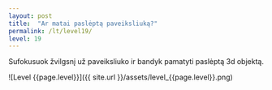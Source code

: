 ```yaml
---
layout: post
title:  "Ar matai paslėptą paveiksliuką?"
permalink: /lt/level19/
level: 19
---
```

Sufokusuok žvilgsnį už paveiksliuko ir bandyk pamatyti paslėptą 3d objektą.

![Level {{page.level}}]({{ site.url }}/assets/level_{{page.level}}.png)
